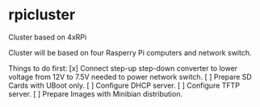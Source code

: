 # rpicluster
Cluster based on 4xRPi

Cluster will be based on four Rasperry Pi computers and network switch.

Things to do first:
[x] Connect step-up step-down converter to lower voltage from 12V to 7.5V needed to power network switch.
[ ] Prepare SD Cards with UBoot only.
[ ] Configure DHCP server.
[ ] Configure TFTP server.
[ ] Prepare Images with Minibian distribution.
